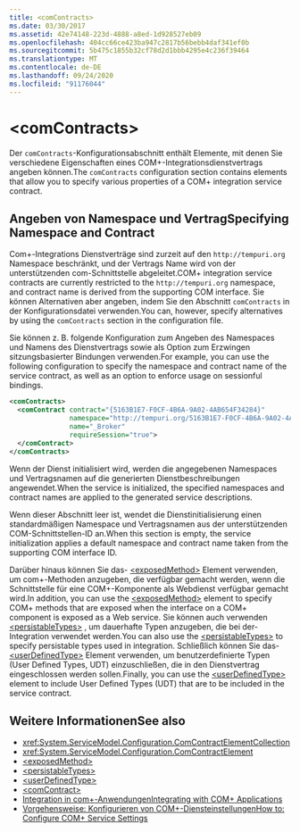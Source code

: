```yaml
---
title: <comContracts>
ms.date: 03/30/2017
ms.assetid: 42e74148-223d-4888-a8ed-1d928527eb09
ms.openlocfilehash: 404cc66ce423ba947c2817b56bebb4daf341ef0b
ms.sourcegitcommit: 5b475c1855b32cf78d2d1bbb4295e4c236f39464
ms.translationtype: MT
ms.contentlocale: de-DE
ms.lasthandoff: 09/24/2020
ms.locfileid: "91176044"
---
```

# \<comContracts>

<span data-ttu-id="f79c0-101">Der `comContracts`-Konfigurationsabschnitt enthält Elemente, mit denen Sie verschiedene Eigenschaften eines COM+-Integrationsdienstvertrags angeben können.</span><span class="sxs-lookup"><span data-stu-id="f79c0-101">The `comContracts` configuration section contains elements that allow you to specify various properties of a COM+ integration service contract.</span></span>  
  
## <a name="specifying-namespace-and-contract"></a><span data-ttu-id="f79c0-102">Angeben von Namespace und Vertrag</span><span class="sxs-lookup"><span data-stu-id="f79c0-102">Specifying Namespace and Contract</span></span>  

 <span data-ttu-id="f79c0-103">Com+-Integrations Dienstverträge sind zurzeit auf den `http://tempuri.org` Namespace beschränkt, und der Vertrags Name wird von der unterstützenden com-Schnittstelle abgeleitet.</span><span class="sxs-lookup"><span data-stu-id="f79c0-103">COM+ integration service contracts are currently restricted to the `http://tempuri.org` namespace, and contract name is derived from the supporting COM interface.</span></span> <span data-ttu-id="f79c0-104">Sie können Alternativen aber angeben, indem Sie den Abschnitt `comContracts` in der Konfigurationsdatei verwenden.</span><span class="sxs-lookup"><span data-stu-id="f79c0-104">You can, however, specify alternatives by using the `comContracts` section in the configuration file.</span></span>  
  
 <span data-ttu-id="f79c0-105">Sie können z.&#160;B. folgende Konfiguration zum Angeben des Namespaces und Namens des Dienstvertrags sowie als Option zum Erzwingen sitzungsbasierter Bindungen verwenden.</span><span class="sxs-lookup"><span data-stu-id="f79c0-105">For example, you can use the following configuration to specify the namespace and contract name of the service contract, as well as an option to enforce usage on sessionful bindings.</span></span>  
  
```xml  
<comContracts>
  <comContract contract="{5163B1E7-F0CF-4B6A-9A02-4AB654F34284}"
               namespace="http://tempuri.org/5163B1E7-F0CF-4B6A-9A02-4AB654F34284"
               name="_Broker"
               requireSession="true">
  </comContract>
</comContracts>
```  
  
 <span data-ttu-id="f79c0-106">Wenn der Dienst initialisiert wird, werden die angegebenen Namespaces und Vertragsnamen auf die generierten Dienstbeschreibungen angewendet.</span><span class="sxs-lookup"><span data-stu-id="f79c0-106">When the service is initialized, the specified namespaces and contract names are applied to the generated service descriptions.</span></span>  
  
 <span data-ttu-id="f79c0-107">Wenn dieser Abschnitt leer ist, wendet die Dienstinitialisierung einen standardmäßigen Namespace und Vertragsnamen aus der unterstützenden COM-Schnittstellen-ID an.</span><span class="sxs-lookup"><span data-stu-id="f79c0-107">When this section is empty, the service initialization applies a default namespace and contract name taken from the supporting COM interface ID.</span></span>  
  
 <span data-ttu-id="f79c0-108">Darüber hinaus können Sie das- [\<exposedMethod>](exposedmethod.md) Element verwenden, um com+-Methoden anzugeben, die verfügbar gemacht werden, wenn die Schnittstelle für eine COM+-Komponente als Webdienst verfügbar gemacht wird.</span><span class="sxs-lookup"><span data-stu-id="f79c0-108">In addition, you can use the [\<exposedMethod>](exposedmethod.md) element to specify COM+ methods that are exposed when the interface on a COM+ component is exposed as a Web service.</span></span> <span data-ttu-id="f79c0-109">Sie können auch verwenden [\<persistableTypes>](persistabletypes.md) , um dauerhafte Typen anzugeben, die bei der-Integration verwendet werden.</span><span class="sxs-lookup"><span data-stu-id="f79c0-109">You can also use the [\<persistableTypes>](persistabletypes.md) to specify persistable types used in integration.</span></span> <span data-ttu-id="f79c0-110">Schließlich können Sie das- [\<userDefinedType>](userdefinedtype.md) Element verwenden, um benutzerdefinierte Typen (User Defined Types, UDT) einzuschließen, die in den Dienstvertrag eingeschlossen werden sollen.</span><span class="sxs-lookup"><span data-stu-id="f79c0-110">Finally, you can use the [\<userDefinedType>](userdefinedtype.md) element to include User Defined Types (UDT) that are to be included in the service contract.</span></span>  
  
## <a name="see-also"></a><span data-ttu-id="f79c0-111">Weitere Informationen</span><span class="sxs-lookup"><span data-stu-id="f79c0-111">See also</span></span>

- <xref:System.ServiceModel.Configuration.ComContractElementCollection>
- <xref:System.ServiceModel.Configuration.ComContractElement>
- [\<exposedMethod>](exposedmethod.md)
- [\<persistableTypes>](persistabletypes.md)
- [\<userDefinedType>](userdefinedtype.md)
- [\<comContract>](comcontract.md)
- [<span data-ttu-id="f79c0-112">Integration in com+-Anwendungen</span><span class="sxs-lookup"><span data-stu-id="f79c0-112">Integrating with COM+ Applications</span></span>](../../../wcf/feature-details/integrating-with-com-plus-applications.md)
- [<span data-ttu-id="f79c0-113">Vorgehensweise: Konfigurieren von COM+-Diensteinstellungen</span><span class="sxs-lookup"><span data-stu-id="f79c0-113">How to: Configure COM+ Service Settings</span></span>](../../../wcf/feature-details/how-to-configure-com-service-settings.md)
